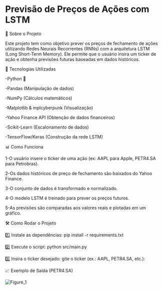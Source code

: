 # Previsão de Preços de Ações com LSTM

📌 Sobre o Projeto

Este projeto tem como objetivo prever os preços de fechamento de ações utilizando Redes Neurais Recorrentes (RNNs) com a arquitetura LSTM (Long Short-Term Memory). Ele permite que o usuário insira um ticker de ação e obtenha previsões futuras baseadas em dados históricos.


🚀 Tecnologias Utilizadas

-Python 🐍

-Pandas (Manipulação de dados)

-NumPy (Cálculos matemáticos)

-Matplotlib & mplcyberpunk (Visualização)

-Yahoo Finance API (Obtenção de dados financeiros)

-Scikit-Learn (Escalonamento de dados)

-TensorFlow/Keras (Construção da rede LSTM)


📊 Como Funciona

1-O usuário insere o ticker de uma ação (ex: AAPL para Apple, PETR4.SA para Petrobras).

2-Os dados históricos de preço de fechamento são baixados do Yahoo Finance.

3-O conjunto de dados é transformado e normalizado.

4-O modelo LSTM é treinado para prever os preços futuros.

5-As previsões são comparadas aos valores reais e plotadas em um gráfico.


🛠️ Como Rodar o Projeto

1️⃣ Instale as dependências:
pip install -r requirements.txt

2️⃣ Execute o script:
python src/main.py

3️⃣ Insira o ticker desejado:
gite o ticker (ex.: AAPL, PETR4.SA, etc.):


📈 Exemplo de Saída (PETR4.SA)

![Figure_1](https://github.com/user-attachments/assets/d1e1f240-c06f-4ec5-96ca-800bc54c7fa5)
